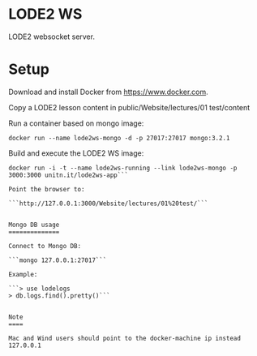 LODE2 WS
========

LODE2 websocket server.

Setup
=====

Download and install Docker from https://www.docker.com.

Copy a LODE2 lesson content in public/Website/lectures/01 test/content

Run a container based on mongo image:

```docker run --name lode2ws-mongo -d -p 27017:27017 mongo:3.2.1```

Build and execute the LODE2 WS image:

```docker build -t unitn.it/lode2ws-app .
docker run -i -t --name lode2ws-running --link lode2ws-mongo -p 3000:3000 unitn.it/lode2ws-app```

Point the browser to:

```http://127.0.0.1:3000/Website/lectures/01%20test/```


Mongo DB usage
==============

Connect to Mongo DB:

```mongo 127.0.0.1:27017```

Example:

```> use lodelogs
> db.logs.find().pretty()```


Note
====

Mac and Wind users should point to the docker-machine ip instead 127.0.0.1
